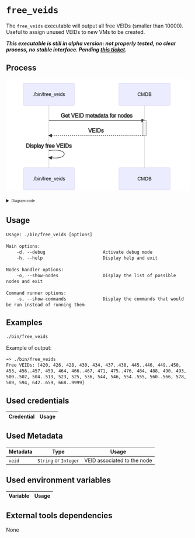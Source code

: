 # `free_veids`

The `free_veids` executable will output all free VEIDs (smaller than 10000).
Useful to assign unused VEIDs to new VMs to be created.

***This executable is still in alpha version: not properly tested, no clear process, no stable interface. Pending [this ticket](https://github.com/sweet-delights/hybrid-platforms-conductor/issues/45).***

## Process

<!-- Mermaid generator - Section start -->
![Mermaid diagram](/docs/gen/mermaid/docs/executables/free_veids.md-0.png)
<details>
<summary><sub><sup>Diagram code</sup></sub></summary>

```mermaid
sequenceDiagram
participant Main as ./bin/free_veids
participant CMDB as CMDB

Main->>+CMDB: Get VEID metadata for nodes
CMDB-->>-Main: VEIDs
Main->>Main: Display free VEIDs
```
</details>
<!-- Mermaid generator - Section end -->

## Usage

```
Usage: ./bin/free_veids [options]

Main options:
    -d, --debug                      Activate debug mode
    -h, --help                       Display help and exit

Nodes handler options:
    -o, --show-nodes                 Display the list of possible nodes and exit

Command runner options:
    -s, --show-commands              Display the commands that would be run instead of running them
```

## Examples

```bash
./bin/free_veids
```

Example of output:
```
=> ./bin/free_veids
Free VEIDs: [420, 426, 428, 430, 434, 437..438, 445..446, 449..450, 453, 456..457, 459, 464, 466..467, 471, 475..476, 484, 488, 490, 493, 500..502, 504..513, 523, 525, 536, 544, 546, 554..555, 560..566, 578, 589, 594, 642..659, 668..9999]
```

## Used credentials

| Credential | Usage
| --- | --- |

## Used Metadata

| Metadata | Type | Usage
| --- | --- | --- |
| `veid` | `String` or `Integer` | VEID associated to the node |

## Used environment variables

| Variable | Usage
| --- | --- |

## External tools dependencies

None

